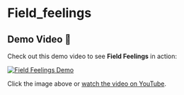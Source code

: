 # Field_feelings
## Demo Video 🎥

Check out this demo video to see **Field Feelings** in action:

[![Field Feelings Demo](https://i9.ytimg.com/vi_webp/CJAHikEBvjs/mq2.webp?sqp=CIismLYG-oaymwEmCMACELQB8quKqQMa8AEB-AH-CYAC0AWKAgwIABABGB8gTih_MA8=&rs=AOn4CLBCVTCJtKeCXLwWMJVdh26gdTpnnA)](https://youtu.be/CJAHikEBvjs>)

Click the image above or [watch the video on YouTube](https://youtu.be/CJAHikEBvjs>).
